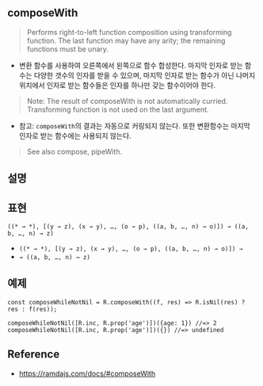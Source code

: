 ## composeWith
> Performs right-to-left function composition using transforming function. The last function may have any arity; the remaining functions must be unary.
- 변환 함수를 사용하여 오른쪽에서 왼쪽으로 함수 합성한다. 마지막 인자로 받는 함수는 다양한 갯수의 인자를 받을 수 있으며, 마지막 인자로 받는 함수가 아닌 나머지 위치에서 인자로 받는 함수들은 인자를 하나만 갖는 함수이어야 한다.
> Note: The result of composeWith is not automatically curried. Transforming function is not used on the last argument.
- 참고: `composeWith`의 결과는 자동으로 커링되지 않는다. 또한 변환함수는 마지막 인자로 받는 함수에는 사용되지 않는다.
> See also compose, pipeWith.

## 설명

## 표현
```
((* → *), [(y → z), (x → y), …, (o → p), ((a, b, …, n) → o)]) → ((a, b, …, n) → z)
```
- `((* → *), [(y → z), (x → y), …, (o → p), ((a, b, …, n) → o)]) →`
- `→ ((a, b, …, n) → z)`

## 예제
```
const composeWhileNotNil = R.composeWith((f, res) => R.isNil(res) ? res : f(res));

composeWhileNotNil([R.inc, R.prop('age')])({age: 1}) //=> 2
composeWhileNotNil([R.inc, R.prop('age')])({}) //=> undefined
```

## Reference
- https://ramdajs.com/docs/#composeWith
